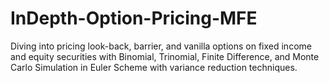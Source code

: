 # InDepth-Option-Pricing-MFE
Diving into pricing look-back, barrier, and vanilla options on fixed income and equity securities with Binomial, Trinomial, Finite Difference, and Monte Carlo Simulation in Euler Scheme with variance reduction techniques.
